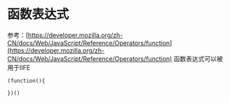 # 函数表达式

参考：[https://developer.mozilla.org/zh-CN/docs/Web/JavaScript/Reference/Operators/function](https://developer.mozilla.org/zh-CN/docs/Web/JavaScript/Reference/Operators/function)
函数表达式可以被用于IIFE
```
(function(){
    
})()
```